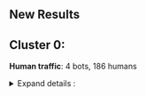 ## New Results

## Cluster 0:

**Human traffic**:  4 bots, 186 humans

<details>

<summary>  Expand details : </summary>

* **User Agent** : Mozilla/5.0 (Linux; Android 11; 2201117TY) AppleWebKit/537.36 (KHTML, like Gecko) Version/4.0 Chrome/89.0.4389.116 Mobile Safari/537.36 False

  - **Metadata** : 2023-05-02 10:47:04+00:00/37.163.204.16/1074533a-8bf3-4166-a7b1-e8f507f95900

  - **Media Distanza** : 8.65

  - **Conteggio totale** : 1

<\details>